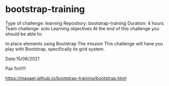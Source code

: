 # bootstrap-training
Type of challenge: learning
Repository: bootstrap-training
Duration: 4 hours
Team challenge: solo
Learning objectives
At the end of this challenge you should be able to:

to place elements using Bootstrap
The mission
This challenge will have you play with Bootstrap, specifically its grid system.

Date:15/06/2021

Pas fini!!!!

https://magael.github.io/bootstrap-training/bootstrap.html

